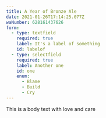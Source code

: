 ```yaml
---
title: A Year of Bronze Ale
date: 2021-01-26T17:14:25.077Z
waNumber: 628161437626
form:
  - type: textfield
    required: true
    label: It's a label of something
    id: labelof
  - type: selectfield
    required: true
    label: Another one
    id: one
    enum:
      - Blame
      - Build
      - Cry
---
```

This is a body text with love and care